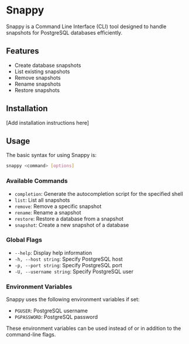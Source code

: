 # Snappy

Snappy is a Command Line Interface (CLI) tool designed to handle snapshots for PostgreSQL databases efficiently.

## Features

- Create database snapshots
- List existing snapshots
- Remove snapshots
- Rename snapshots
- Restore snapshots

## Installation

[Add installation instructions here]

## Usage

The basic syntax for using Snappy is:

```sh
snappy <command> [options]
```

### Available Commands

- `completion`: Generate the autocompletion script for the specified shell
- `list`: List all snapshots
- `remove`: Remove a specific snapshot
- `rename`: Rename a snapshot
- `restore`: Restore a database from a snapshot
- `snapshot`: Create a new snapshot of a database

### Global Flags

- `--help`: Display help information
- `-h, --host string`: Specify PostgreSQL host
- `-p, --port string`: Specify PostgreSQL port
- `-U, --username string`: Specify PostgreSQL user

### Environment Variables

Snappy uses the following environment variables if set:

- `PGUSER`: PostgreSQL username
- `PGPASSWORD`: PostgreSQL password

These environment variables can be used instead of or in addition to the command-line flags.
